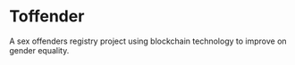 # Toffender
A sex offenders registry project using blockchain technology to improve on gender equality.
